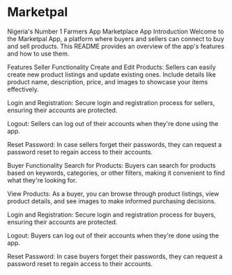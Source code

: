 # Marketpal
Nigeria's Number 1 Farmers App
Marketplace App
Introduction
Welcome to the Marketpal App, a platform where buyers and sellers can connect to buy and sell products. This README provides an overview of the app's features and how to use them.

Features
Seller Functionality
Create and Edit Products: Sellers can easily create new product listings and update existing ones. Include details like product name, description, price, and images to showcase your items effectively.

Login and Registration: Secure login and registration process for sellers, ensuring their accounts are protected.

Logout: Sellers can log out of their accounts when they're done using the app.

Reset Password: In case sellers forget their passwords, they can request a password reset to regain access to their accounts.

Buyer Functionality
Search for Products: Buyers can search for products based on keywords, categories, or other filters, making it convenient to find what they're looking for.

View Products: As a buyer, you can browse through product listings, view product details, and see images to make informed purchasing decisions.

Login and Registration: Secure login and registration process for buyers, ensuring their accounts are protected.

Logout: Buyers can log out of their accounts when they're done using the app.

Reset Password: In case buyers forget their passwords, they can request a password reset to regain access to their accounts.
